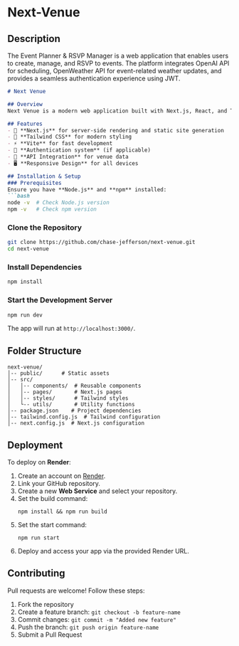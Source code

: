 # Next-Venue

## Description

The Event Planner & RSVP Manager is a web application that enables users to create, manage, and RSVP to events. The platform integrates OpenAI API for scheduling, OpenWeather API for event-related weather updates, and provides a seamless authentication experience using JWT.


```markdown
# Next Venue

## Overview
Next Venue is a modern web application built with Next.js, React, and Tailwind CSS. This project aims to provide a seamless user experience for creating and managing events.

## Features
- 🔹 **Next.js** for server-side rendering and static site generation
- 🎨 **Tailwind CSS** for modern styling
- ⚡ **Vite** for fast development
- 🔐 **Authentication system** (if applicable)
- 📡 **API Integration** for venue data
- 🖥️ **Responsive Design** for all devices

## Installation & Setup
### Prerequisites
Ensure you have **Node.js** and **npm** installed:
```bash
node -v  # Check Node.js version
npm -v   # Check npm version
```
### Clone the Repository
```bash
git clone https://github.com/chase-jefferson/next-venue.git
cd next-venue
```
### Install Dependencies
```bash
npm install
```
### Start the Development Server
```bash
npm run dev
```
The app will run at `http://localhost:3000/`.

## Folder Structure
```
next-venue/
│-- public/      # Static assets
│-- src/
│   │-- components/  # Reusable components
│   │-- pages/       # Next.js pages
│   │-- styles/      # Tailwind styles
│   └-- utils/       # Utility functions
│-- package.json    # Project dependencies
│-- tailwind.config.js  # Tailwind configuration
│-- next.config.js  # Next.js configuration
```

## Deployment
To deploy on **Render**:
1. Create an account on [Render](https://render.com/).
2. Link your GitHub repository.
3. Create a new **Web Service** and select your repository.
4. Set the build command:
   ```
   npm install && npm run build
   ```
5. Set the start command:
   ```
   npm run start
   ```
6. Deploy and access your app via the provided Render URL.

## Contributing
Pull requests are welcome! Follow these steps:
1. Fork the repository
2. Create a feature branch: `git checkout -b feature-name`
3. Commit changes: `git commit -m "Added new feature"`
4. Push the branch: `git push origin feature-name`
5. Submit a Pull Request

